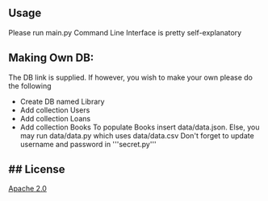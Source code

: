 ## Usage
Please run main.py
Command Line Interface is pretty self-explanatory

## Making Own DB:
The DB link is supplied.
If however, you wish to make your own please do the following
- Create DB named Library
- Add collection Users
- Add collection Loans
- Add collection Books
To populate Books insert data/data.json. Else, you may run data/data.py which uses data/data.csv
Don't forget to update username and password in '''secret.py'''

## ## License
[Apache 2.0](https://choosealicense.com/licenses/apache-2.0/)
